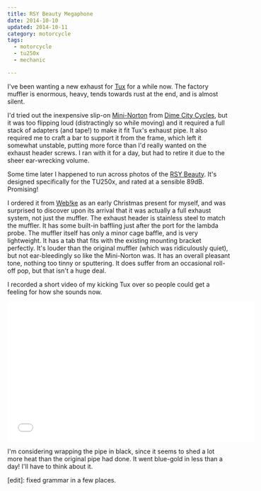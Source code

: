 ```yaml
---
title: RSY Beauty Megaphone
date: 2014-10-10
updated: 2014-10-11
category: motorcycle
tags:
  - motorcycle
  - tu250x
  - mechanic

---
```


I've been wanting a new exhaust for [Tux] for a while now. The factory
muffler is enormous, heavy, tends towards rust at the end, and is
almost silent.

[Tux]: {filename}/projects/motorcycle/index.md

<!-- more -->

I'd tried out the inexpensive slip-on [Mini-Norton] from
[Dime City Cycles], but it was too flipping loud (distractingly so
while moving) and it required a full stack of adapters (and tape!)  to
make it fit Tux's exhaust pipe. It also required me to craft a bar to
support it from the frame, which left it somewhat unstable, putting
more force than I'd really wanted on the exhaust header screws. I ran
with it for a day, but had to retire it due to the sheer ear-wrecking
volume.

Some time later I happened to run across photos of the [RSY Beauty].
It's designed specifically for the TU250x, and rated at a sensible
89dB. Promising!

I ordered it from [Web!ke] as an early Christmas present for myself,
and was surprised to discover upon its arrival that it was actually a
full exhaust system, not just the muffler. The exhaust header is
stainless steel to match the muffler. It has some built-in baffling
just after the port for the lambda probe. The muffler itself has only
a minor cage baffle, and is very lightweight. It has a tab that fits
with the existing mounting bracket perfectly. It's louder than the
original muffler (which was ridiculously quiet), but not
ear-bleedingly so like the Mini-Norton was. It has an overall pleasant
tone, nothing too tinny or sputtering. It does suffer from an
occasional roll-off pop, but that isn't a huge deal.

I recorded a short video of my kicking Tux over so people could get a
feeling for how she sounds now.

<iframe width="560" height="315" src="//www.youtube.com/embed/8esIIa45RPU" frameborder="0" allowfullscreen></iframe>

[Mini-Norton]: http://www.dimecitycycles.com/vintage-cafe-racer-caferacer-bobber-brat-chopper-custom-motorcycle-exhaust-parts-mini-norton-commando-style-muffler-80-1912.html

[Dime City Cycles]: http://www.dimecitycycles.com/

[RSY Beauty]: http://japan.webike.net/products/20125800.html

[Web!ke]: http://japan.webike.net/

I'm considering wrapping the pipe in black, since it seems to shed a
lot more heat than the original pipe had done. It went blue-gold in
less than a day! I'll have to think about it.

[edit]: fixed grammar in a few places.

